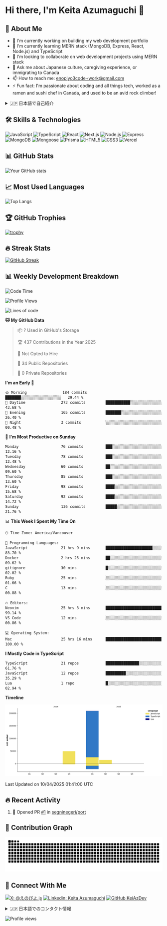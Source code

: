 # Hi there, I'm Keita Azumaguchi 👋

## 🚀 About Me
- 🔭 I'm currently working on building my web development portfolio<br>
- 🌱 I'm currently learning MERN stack (MongoDB, Express, React, Node.js) and TypeScript<br>
- 👯 I'm looking to collaborate on web development projects using MERN stack<br>
- 💬 Ask me about Japanese culture, caregiving experience, or immigrating to Canada<br>
- 📫 How to reach me: enopiyo3code+work@gmail.com<br>
- ⚡ Fun fact: I'm passionate about coding and all things tech, worked as a ramen and sushi chef in Canada, and used to be an avid rock climber!<br>

<details>
<summary>🇯🇵 日本語で自己紹介</summary>
<br>
- 🔭 現在の仕事: ウェブ開発ポートフォリオの構築<br>
- 🌱 学習中: MERNスタック（MongoDB、Express、React、Node.js）とTypeScript<br>
- 👯 コラボレーション: MERNスタックを使用したウェブ開発プロジェクト<br>
- 💬 質問歓迎: 日本文化、介護経験、カナダへの移住について<br>
- 📫 連絡先: enopiyo3code+work@gmail.com<br>
- ⚡ 趣味: プログラミング・コーディング・PC関連が一番の情熱。カナダでラーメンと寿司のシェフ経験あり、ロッククライミング経験あり<br>
</details>

## 🛠 Skills & Technologies
![JavaScript](https://img.shields.io/badge/-JavaScript-F7DF1E?style=flat-square&logo=javascript&logoColor=black)
![TypeScript](https://img.shields.io/badge/-TypeScript-3178C6?style=flat-square&logo=typescript&logoColor=white)
![React](https://img.shields.io/badge/-React-61DAFB?style=flat-square&logo=react&logoColor=black)
![Next.js](https://img.shields.io/badge/-Next.js-000000?style=flat-square&logo=next.js&logoColor=white)
![Node.js](https://img.shields.io/badge/-Node.js-339933?style=flat-square&logo=node.js&logoColor=white)
![Express](https://img.shields.io/badge/-Express-000000?style=flat-square&logo=express&logoColor=white)
![MongoDB](https://img.shields.io/badge/-MongoDB-47A248?style=flat-square&logo=mongodb&logoColor=white)
![Mongoose](https://img.shields.io/badge/-Mongoose-880000?style=flat-square&logo=mongoose&logoColor=white)
![Prisma](https://img.shields.io/badge/-Prisma-2D3748?style=flat-square&logo=prisma&logoColor=white)
![HTML5](https://img.shields.io/badge/-HTML5-E34F26?style=flat-square&logo=html5&logoColor=white)
![CSS3](https://img.shields.io/badge/-CSS3-1572B6?style=flat-square&logo=css3&logoColor=white)
![Vercel](https://img.shields.io/badge/-Vercel-000000?style=flat-square&logo=vercel&logoColor=white)

## 📊 GitHub Stats
![Your GitHub stats](https://github-readme-stats.vercel.app/api?username=KeiAzDev&show_icons=true&theme=tokyonight)

## 📈 Most Used Languages
![Top Langs](https://github-readme-stats.vercel.app/api/top-langs/?username=KeiAzDev&layout=compact&theme=tokyonight)

## 🏆 GitHub Trophies
[![trophy](https://github-profile-trophy.vercel.app/?username=KeiAzDev&theme=onedark)](https://github.com/ryo-ma/github-profile-trophy)

## 🔥 Streak Stats
[![GitHub Streak](https://github-readme-streak-stats.herokuapp.com/?user=KeiAzDev&theme=dark)](https://git.io/streak-stats)

## 📊 Weekly Development Breakdown
<!--START_SECTION:waka-->
![Code Time](http://img.shields.io/badge/Code%20Time-62%20hrs%2055%20mins-blue)

![Profile Views](http://img.shields.io/badge/Profile%20Views-42-blue)

![Lines of code](https://img.shields.io/badge/From%20Hello%20World%20I%27ve%20Written-271.7%20thousand%20lines%20of%20code-blue)

**🐱 My GitHub Data** 

> 📦 ? Used in GitHub's Storage 
 > 
> 🏆 437 Contributions in the Year 2025
 > 
> 🚫 Not Opted to Hire
 > 
> 📜 34 Public Repositories 
 > 
> 🔑 0 Private Repositories 
 > 
**I'm an Early 🐤** 

```text
🌞 Morning                184 commits         ███████░░░░░░░░░░░░░░░░░░   29.44 % 
🌆 Daytime                273 commits         ███████████░░░░░░░░░░░░░░   43.68 % 
🌃 Evening                165 commits         ███████░░░░░░░░░░░░░░░░░░   26.40 % 
🌙 Night                  3 commits           ░░░░░░░░░░░░░░░░░░░░░░░░░   00.48 % 
```
📅 **I'm Most Productive on Sunday** 

```text
Monday                   76 commits          ███░░░░░░░░░░░░░░░░░░░░░░   12.16 % 
Tuesday                  78 commits          ███░░░░░░░░░░░░░░░░░░░░░░   12.48 % 
Wednesday                60 commits          ██░░░░░░░░░░░░░░░░░░░░░░░   09.60 % 
Thursday                 85 commits          ███░░░░░░░░░░░░░░░░░░░░░░   13.60 % 
Friday                   98 commits          ████░░░░░░░░░░░░░░░░░░░░░   15.68 % 
Saturday                 92 commits          ████░░░░░░░░░░░░░░░░░░░░░   14.72 % 
Sunday                   136 commits         █████░░░░░░░░░░░░░░░░░░░░   21.76 % 
```


📊 **This Week I Spent My Time On** 

```text
🕑︎ Time Zone: America/Vancouver

💬 Programming Languages: 
JavaScript               21 hrs 9 mins       █████████████████████░░░░   83.70 % 
Docker                   2 hrs 25 mins       ██░░░░░░░░░░░░░░░░░░░░░░░   09.62 % 
gitignore                30 mins             █░░░░░░░░░░░░░░░░░░░░░░░░   02.02 % 
Ruby                     25 mins             ░░░░░░░░░░░░░░░░░░░░░░░░░   01.66 % 
C                        13 mins             ░░░░░░░░░░░░░░░░░░░░░░░░░   00.88 % 

🔥 Editors: 
Neovim                   25 hrs 3 mins       █████████████████████████   99.14 % 
VS Code                  12 mins             ░░░░░░░░░░░░░░░░░░░░░░░░░   00.86 % 

💻 Operating System: 
Mac                      25 hrs 16 mins      █████████████████████████   100.00 % 
```

**I Mostly Code in TypeScript** 

```text
TypeScript               21 repos            ███████████████░░░░░░░░░░   61.76 % 
JavaScript               12 repos            █████████░░░░░░░░░░░░░░░░   35.29 % 
Lua                      1 repo              █░░░░░░░░░░░░░░░░░░░░░░░░   02.94 % 
```



**Timeline**

![Lines of Code chart](https://raw.githubusercontent.com/KeiAzDev/KeiAzDev/main/assets/bar_graph.png)


 Last Updated on 10/04/2025 01:41:00 UTC
<!--END_SECTION:waka-->

## 🔥 Recent Activity
<!--START_SECTION:activity-->
1. 💪 Opened PR [#1](https://github.com/segninegeri/port/pull/1) in [segninegeri/port](https://github.com/segninegeri/port)
<!--END_SECTION:activity-->

## 🐍 Contribution Graph
![Snake animation](https://github.com/KeiAzDev/KeiAzDev/blob/output/github-contribution-grid-snake.svg)

<!-- ## 🔥 Featured Projects
<table>
  <tr>
    <td valign="top" width="50%">
      <h3>Project 1</h3>
      <p>Description of your project in English</p>
      <p><a href="https://github.com/KeiAzDev/Project1">View Project</a></p>
      <details>
        <summary>🇯🇵 日本語の説明</summary>
        <p>プロジェクトの日本語での説明</p>
      </details>
    </td>
    <td valign="top" width="50%">
      <h3>Project 2</h3>
      <p>Description of your project in English</p>
      <p><a href="https://github.com/KeiAzDev/Project2">View Project</a></p>
      <details>
        <summary>🇯🇵 日本語の説明</summary>
        <p>プロジェクトの日本語での説明</p>
      </details>
    </td>
  </tr>
</table> -->

## 📱 Connect With Me
[![X: @えのぴよ.js](https://img.shields.io/twitter/follow/YourTwitterHandle?style=social)](https://twitter.com/@piyo3code)
[![Linkedin: Keita Azumaguchi](https://img.shields.io/badge/-YourLinkedIn-blue?style=flat-square&logo=Linkedin&logoColor=white&link=https://www.linkedin.com/in/YourLinkedIn/)](https://www.linkedin.com/in/keita-azumaguchi/)
[![GitHub KeiAzDev](https://img.shields.io/github/followers/KeiAzDev?label=follow&style=social)](https://github.com/KeiAzDev)

<details>
<summary>🇯🇵 日本語でのコンタクト情報</summary>
<br>

- X: [えのぴよ.js](https://twitter.com/@piyo3code)
- LinkedIn: [LinkedIn](https://www.linkedin.com/in/keita-azumaguchi/)
- メール: enopiyo3code+work@gmail.com
</details>

<!-- Visitor counter -->
![Profile views](https://komarev.com/ghpvc/?username=KeiAzDev&color=green)
